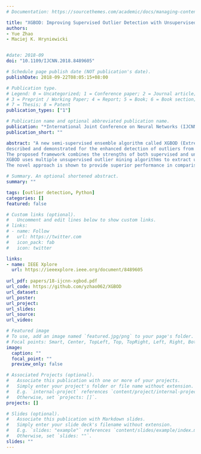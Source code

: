 ```yaml
---
# Documentation: https://sourcethemes.com/academic/docs/managing-content/

title: "XGBOD: Improving Supervised Outlier Detection with Unsupervised Representation Learning"
authors: 
- Yue Zhao
- Maciej K. Hryniewicki


#date: 2018-09
doi: "10.1109/IJCNN.2018.8489605"

# Schedule page publish date (NOT publication's date).
publishDate: 2018-09-22T08:05:15+08:00

# Publication type.
# Legend: 0 = Uncategorized; 1 = Conference paper; 2 = Journal article;
# 3 = Preprint / Working Paper; 4 = Report; 5 = Book; 6 = Book section;
# 7 = Thesis; 8 = Patent
publication_types: ["1"]

# Publication name and optional abbreviated publication name.
publication: "*International Joint Conference on Neural Networks (IJCNN)*"
publication_short: ""

abstract: "A new semi-supervised ensemble algorithm called XGBOD (Extreme Gradient Boosting Outlier Detection) is proposed, 
described and demonstrated for the enhanced detection of outliers from normal observations in various practical datasets. 
The proposed framework combines the strengths of both supervised and unsupervised machine learning methods by creating a hybrid approach that exploits each of their individual performance capabilities in outlier detection. 
XGBOD uses multiple unsupervised outlier mining algorithms to extract useful representations from the underlying data that augment the predictive capabilities of an embedded supervised classifier on an improved feature space. 
The novel approach is shown to provide superior performance in comparison to competing individual detectors, the full ensemble and two existing representation learning based algorithms across seven outlier datasets."

# Summary. An optional shortened abstract.
summary: ""

tags: [outlier detection, Python]
categories: []
featured: false

# Custom links (optional).
#   Uncomment and edit lines below to show custom links.
# links:
# - name: Follow
#   url: https://twitter.com
#   icon_pack: fab
#   icon: twitter

links:
- name: IEEE Xplore
  url: https://ieeexplore.ieee.org/document/8489605
  
url_pdf: papers/18-ijcnn-xgbod.pdf
url_code: https://github.com/yzhao062/XGBOD
url_dataset:
url_poster:
url_project: 
url_slides:
url_source: 
url_video:

# Featured image
# To use, add an image named `featured.jpg/png` to your page's folder. 
# Focal points: Smart, Center, TopLeft, Top, TopRight, Left, Right, BottomLeft, Bottom, BottomRight.
image:
  caption: ""
  focal_point: ""
  preview_only: false

# Associated Projects (optional).
#   Associate this publication with one or more of your projects.
#   Simply enter your project's folder or file name without extension.
#   E.g. `internal-project` references `content/project/internal-project/index.md`.
#   Otherwise, set `projects: []`.
projects: []

# Slides (optional).
#   Associate this publication with Markdown slides.
#   Simply enter your slide deck's filename without extension.
#   E.g. `slides: "example"` references `content/slides/example/index.md`.
#   Otherwise, set `slides: ""`.
slides: ""
---
```

